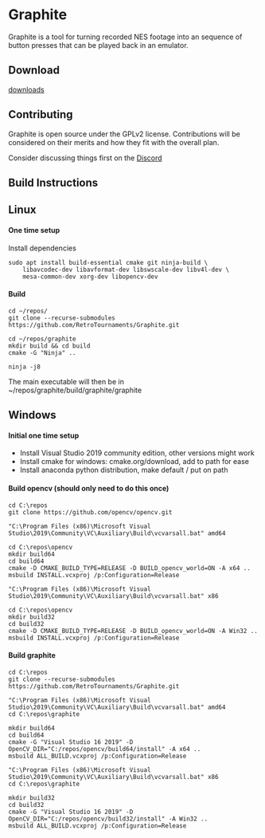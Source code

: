 # Graphite

Graphite is a tool for turning recorded NES footage into an sequence of button
presses that can be played back in an emulator.

## Download

[downloads](https://www.flibidydibidy.com/graphite)

## Contributing

Graphite is open source under the GPLv2 license. Contributions will be
considered on their merits and how they fit with the overall plan.

Consider discussing things first on the [Discord](https://discord.gg/kpYYyw8B5P)

## Build Instructions

## Linux

#### One time setup

Install dependencies

```
sudo apt install build-essential cmake git ninja-build \
    libavcodec-dev libavformat-dev libswscale-dev libv4l-dev \
    mesa-common-dev xorg-dev libopencv-dev
```

#### Build

```
cd ~/repos/
git clone --recurse-submodules https://github.com/RetroTournaments/Graphite.git

cd ~/repos/graphite
mkdir build && cd build
cmake -G "Ninja" ..

ninja -j8
```

The main executable will then be in ~/repos/graphite/build/graphite/graphite

## Windows

#### Initial one time setup

- Install Visual Studio 2019 community edition, other versions might work
- Install cmake for windows: cmake.org/download, add to path for ease
- Install anaconda python distribution, make default / put on path

#### Build opencv (should only need to do this once)

```
cd C:\repos
git clone https://github.com/opencv/opencv.git
```

```
"C:\Program Files (x86)\Microsoft Visual Studio\2019\Community\VC\Auxiliary\Build\vcvarsall.bat" amd64

cd C:\repos\opencv
mkdir build64
cd build64
cmake -D CMAKE_BUILD_TYPE=RELEASE -D BUILD_opencv_world=ON -A x64 ..
msbuild INSTALL.vcxproj /p:Configuration=Release
```

```
"C:\Program Files (x86)\Microsoft Visual Studio\2019\Community\VC\Auxiliary\Build\vcvarsall.bat" x86

cd C:\repos\opencv
mkdir build32
cd build32
cmake -D CMAKE_BUILD_TYPE=RELEASE -D BUILD_opencv_world=ON -A Win32 ..
msbuild INSTALL.vcxproj /p:Configuration=Release
```

#### Build graphite

```
cd C:\repos
git clone --recurse-submodules https://github.com/RetroTournaments/Graphite.git

"C:\Program Files (x86)\Microsoft Visual Studio\2019\Community\VC\Auxiliary\Build\vcvarsall.bat" amd64
cd C:\repos\graphite

mkdir build64
cd build64
cmake -G "Visual Studio 16 2019" -D OpenCV_DIR="C:/repos/opencv/build64/install" -A x64 ..
msbuild ALL_BUILD.vcxproj /p:Configuration=Release
```

```
"C:\Program Files (x86)\Microsoft Visual Studio\2019\Community\VC\Auxiliary\Build\vcvarsall.bat" x86
cd C:\repos\graphite

mkdir build32
cd build32
cmake -G "Visual Studio 16 2019" -D OpenCV_DIR="C:/repos/opencv/build32/install" -A Win32 ..
msbuild ALL_BUILD.vcxproj /p:Configuration=Release
```

